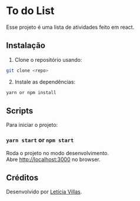 # To do List

Esse projeto é uma lista de atividades feito em react.

## Instalação

1. Clone o repositório usando:

```bash
git clone <repo>
```

2. Instale as dependências:

```bash
yarn or npm install
```

##  Scripts

Para iniciar o projeto:

### `yarn start` or `npm start`

Roda o projeto no modo desenvolvimento.\
Abre [http://localhost:3000](http://localhost:3000) no browser.

##  Créditos

Desenvolvido por [Letícia Villas](https://github.com/leticialuckow).
